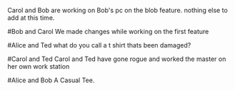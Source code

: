 
Carol and Bob are working on Bob's pc on the blob feature.  nothing else to add at this time. 

#Bob and Carol
We made changes while working on the first feature

#Alice and Ted
what do you call a t shirt thats been damaged?


#Carol and Ted
Carol and Ted have gone rogue and worked the master on her own work station

#Alice and Bob
A Casual Tee.

